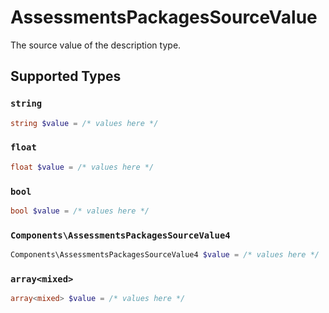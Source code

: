 # AssessmentsPackagesSourceValue

The source value of the description type.


## Supported Types

### `string`

```php
string $value = /* values here */
```

### `float`

```php
float $value = /* values here */
```

### `bool`

```php
bool $value = /* values here */
```

### `Components\AssessmentsPackagesSourceValue4`

```php
Components\AssessmentsPackagesSourceValue4 $value = /* values here */
```

### `array<mixed>`

```php
array<mixed> $value = /* values here */
```

